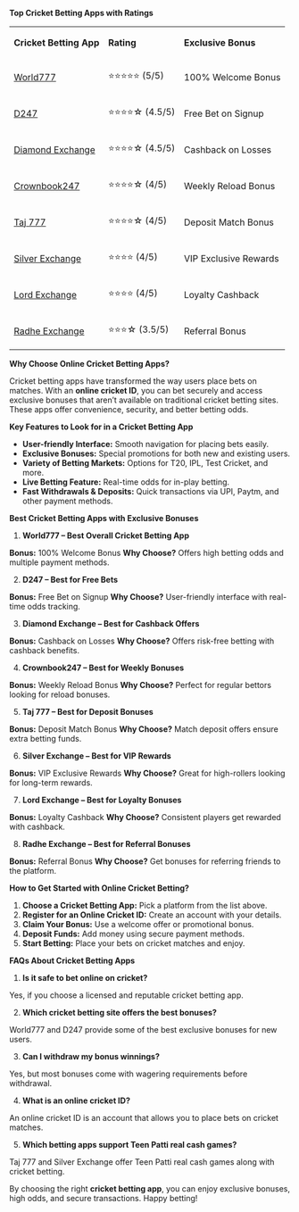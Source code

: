 <p><strong>Top Cricket Betting Apps with Ratings</strong></p>
<table>
<tbody>
<tr>
<td>
<p><strong>Cricket Betting App</strong></p>
</td>
<td>
<p><strong>Rating</strong></p>
</td>
<td>
<p><strong>Exclusive Bonus</strong></p>
</td>
</tr>
<tr>
<td>
<p><a href="https://world777signup.com/">World777</a></p>
</td>
<td>
<p>⭐⭐⭐⭐⭐ (5/5)</p>
</td>
<td>
<p>100% Welcome Bonus</p>
</td>
</tr>
<tr>
<td>
<p><a href="https://d247signup.com/">D247</a></p>
</td>
<td>
<p>⭐⭐⭐⭐☆ (4.5/5)</p>
</td>
<td>
<p>Free Bet on Signup</p>
</td>
</tr>
<tr>
<td>
<p><a href="http://diamondsexchangecom.com/">Diamond Exchange</a></p>
</td>
<td>
<p>⭐⭐⭐⭐☆ (4.5/5)</p>
</td>
<td>
<p>Cashback on Losses</p>
</td>
</tr>
<tr>
<td>
<p><a href="https://silverrexchcom.com/">Crownbook247</a></p>
</td>
<td>
<p>⭐⭐⭐⭐☆ (4/5)</p>
</td>
<td>
<p>Weekly Reload Bonus</p>
</td>
</tr>
<tr>
<td>
<p><a href="https://taj007com.com/">Taj 777</a></p>
</td>
<td>
<p>⭐⭐⭐⭐☆ (4/5)</p>
</td>
<td>
<p>Deposit Match Bonus</p>
</td>
</tr>
<tr>
<td>
<p><a href="https://silverrexchcom.com/">Silver Exchange</a></p>
</td>
<td>
<p>⭐⭐⭐⭐ (4/5)</p>
</td>
<td>
<p>VIP Exclusive Rewards</p>
</td>
</tr>
<tr>
<td>
<p><a href="https://lordsexchangeid.com/">Lord Exchange</a></p>
</td>
<td>
<p>⭐⭐⭐⭐ (4/5)</p>
</td>
<td>
<p>Loyalty Cashback</p>
</td>
</tr>
<tr>
<td>
<p><a href="https://radheexchxyz.com/">Radhe Exchange</a></p>
</td>
<td>
<p>⭐⭐⭐☆ (3.5/5)</p>
</td>
<td>
<p>Referral Bonus</p>
</td>
</tr>
</tbody>
</table>
<p><strong>Why Choose Online Cricket Betting Apps?</strong></p>
<p>Cricket betting apps have transformed the way users place bets on matches. With an <strong>online cricket ID</strong>, you can bet securely and access exclusive bonuses that aren&rsquo;t available on traditional cricket betting sites. These apps offer convenience, security, and better betting odds.</p>
<p><strong>Key Features to Look for in a Cricket Betting App</strong></p>
<ul>
<li><strong>User-friendly Interface:</strong> Smooth navigation for placing bets easily.</li>
<li><strong>Exclusive Bonuses:</strong> Special promotions for both new and existing users.</li>
<li><strong>Variety of Betting Markets:</strong> Options for T20, IPL, Test Cricket, and more.</li>
<li><strong>Live Betting Feature:</strong> Real-time odds for in-play betting.</li>
<li><strong>Fast Withdrawals &amp; Deposits:</strong> Quick transactions via UPI, Paytm, and other payment methods.</li>
</ul>
<p><strong>Best Cricket Betting Apps with Exclusive Bonuses</strong></p>
<ol>
<li><strong> World777 &ndash; Best Overall Cricket Betting App</strong></li>
</ol>
<p><strong>Bonus:</strong> 100% Welcome Bonus <strong>Why Choose?</strong> Offers high betting odds and multiple payment methods.</p>
<ol start="2">
<li><strong> D247 &ndash; Best for Free Bets</strong></li>
</ol>
<p><strong>Bonus:</strong> Free Bet on Signup <strong>Why Choose?</strong> User-friendly interface with real-time odds tracking.</p>
<ol start="3">
<li><strong> Diamond Exchange &ndash; Best for Cashback Offers</strong></li>
</ol>
<p><strong>Bonus:</strong> Cashback on Losses <strong>Why Choose?</strong> Offers risk-free betting with cashback benefits.</p>
<ol start="4">
<li><strong> Crownbook247 &ndash; Best for Weekly Bonuses</strong></li>
</ol>
<p><strong>Bonus:</strong> Weekly Reload Bonus <strong>Why Choose?</strong> Perfect for regular bettors looking for reload bonuses.</p>
<ol start="5">
<li><strong> Taj 777 &ndash; Best for Deposit Bonuses</strong></li>
</ol>
<p><strong>Bonus:</strong> Deposit Match Bonus <strong>Why Choose?</strong> Match deposit offers ensure extra betting funds.</p>
<ol start="6">
<li><strong> Silver Exchange &ndash; Best for VIP Rewards</strong></li>
</ol>
<p><strong>Bonus:</strong> VIP Exclusive Rewards <strong>Why Choose?</strong> Great for high-rollers looking for long-term rewards.</p>
<ol start="7">
<li><strong> Lord Exchange &ndash; Best for Loyalty Bonuses</strong></li>
</ol>
<p><strong>Bonus:</strong> Loyalty Cashback <strong>Why Choose?</strong> Consistent players get rewarded with cashback.</p>
<ol start="8">
<li><strong> Radhe Exchange &ndash; Best for Referral Bonuses</strong></li>
</ol>
<p><strong>Bonus:</strong> Referral Bonus <strong>Why Choose?</strong> Get bonuses for referring friends to the platform.</p>
<p><strong>How to Get Started with Online Cricket Betting?</strong></p>
<ol>
<li><strong>Choose a Cricket Betting App:</strong> Pick a platform from the list above.</li>
<li><strong>Register for an Online Cricket ID:</strong> Create an account with your details.</li>
<li><strong>Claim Your Bonus:</strong> Use a welcome offer or promotional bonus.</li>
<li><strong>Deposit Funds:</strong> Add money using secure payment methods.</li>
<li><strong>Start Betting:</strong> Place your bets on cricket matches and enjoy.</li>
</ol>
<p><strong>FAQs About Cricket Betting Apps</strong></p>
<ol>
<li><strong> Is it safe to bet online on cricket?</strong></li>
</ol>
<p>Yes, if you choose a licensed and reputable cricket betting app.</p>
<ol start="2">
<li><strong> Which cricket betting site offers the best bonuses?</strong></li>
</ol>
<p>World777 and D247 provide some of the best exclusive bonuses for new users.</p>
<ol start="3">
<li><strong> Can I withdraw my bonus winnings?</strong></li>
</ol>
<p>Yes, but most bonuses come with wagering requirements before withdrawal.</p>
<ol start="4">
<li><strong> What is an online cricket ID?</strong></li>
</ol>
<p>An online cricket ID is an account that allows you to place bets on cricket matches.</p>
<ol start="5">
<li><strong> Which betting apps support Teen Patti real cash games?</strong></li>
</ol>
<p>Taj 777 and Silver Exchange offer Teen Patti real cash games along with cricket betting.</p>
<p>By choosing the right <strong>cricket betting app</strong>, you can enjoy exclusive bonuses, high odds, and secure transactions. Happy betting!</p>
